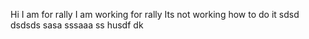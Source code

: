 Hi I am for rally
I am working for rally
Its not working
how to do it
sdsd
dsdsds
sasa
sssaaa
ss
husdf
dk
